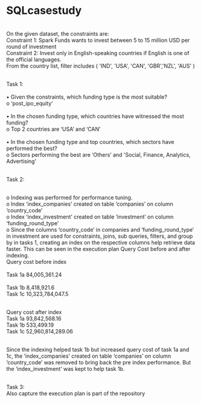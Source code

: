 # SQLcasestudy

 <br />On the given dataset, the constraints are:
 <br />Constraint 1: Spark Funds wants to invest between 5 to 15 million USD per round of investment
 <br />Constraint 2: Invest only in English-speaking countries if English is one of the official languages. 
 <br />From the country list, filter includes ( 'IND', 'USA', 'CAN', 'GBR','NZL', 'AUS' )

 <br />Task 1:
 <br /> <br />•	Given the constraints, which funding type is the most suitable?
 <br />o	‘post_ipo_equity’
 <br /> <br />•	In the chosen funding type, which countries have witnessed the most funding?
 <br />o	Top 2 countries are ‘USA’ and ‘CAN’
 <br /> <br />•	In the chosen funding type and top countries, which sectors have performed the best? 
 <br />o	Sectors performing the best are ‘Others’ and 'Social, Finance, Analytics, Advertising'


 <br />Task 2:

 <br />o	Indexing was performed for performance tuning. 
 <br />o	Index ‘index_companies’ created on table ‘companies’ on column ‘country_code’
 <br />o	Index ‘index_investment’ created on table ‘investment’ on column ‘funding_round_type’
 <br />o	Since the columns ‘country_code’ in companies and ‘funding_round_type’ in investment are used for constraints, joins, sub queries, filters, and group by in tasks 1, creating an index on the respective columns help retrieve data faster. This can be seen in the execution plan Query Cost before and after indexing.
 <br />Query cost before index	
 <br />Task 1a	84,005,361.24	
 <br />Task 1b	8,418,921.6	
 <br />Task 1c	10,323,784,047.5	

 <br />Query cost after index
 <br />Task 1a	93,842,568.16
 <br />Task 1b	533,499.19
 <br />Task 1c 52,960,814,289.06

 <br />Since the indexing helped task 1b but increased query cost of task 1a and 1c, the ‘index_companies’ created on table ‘companies’ on column ‘country_code’ was removed to bring back the pre index performance. But the ‘index_investment’ was kept to help task 1b. 



 <br />Task 3:
 <br />Also capture the execution plan is part of the repository

